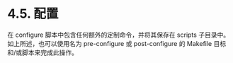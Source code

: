 # 4.5. 配置

在 configure 脚本中包含任何额外的定制命令，并将其保存在 scripts 子目录中。如上所述，也可以使用名为 pre-configure 或 post-configure 的 Makefile 目标和/或脚本来完成此操作。
